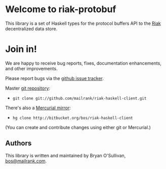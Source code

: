 # Welcome to riak-protobuf

This library is a set of Haskell types for the protocol buffers API to the
[Riak](http://www.basho.com/Riak.html) decentralized data store.

# Join in!

We are happy to receive bug reports, fixes, documentation enhancements,
and other improvements.

Please report bugs via the
[github issue tracker](http://github.com/mailrank/riak-haskell-client/issues).

Master [git repository](http://github.com/mailrank/riak-haskell-client):

* `git clone git://github.com/mailrank/riak-haskell-client.git`

There's also a [Mercurial mirror](http://bitbucket.org/bos/riak-haskell-client):

* `hg clone http://bitbucket.org/bos/riak-haskell-client`

(You can create and contribute changes using either git or Mercurial.)

Authors
-------

This library is written and maintained by Bryan O'Sullivan,
<bos@mailrank.com>.
